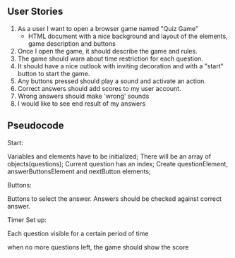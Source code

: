 ## User Stories

1. As a user I want to open a browser game named "Quiz Game"
    - HTML document with a nice background and layout of the elements, game description and buttons
2. Once I open the game, it should describe the game and rules.
3. The game should warn about time restriction for each question.
4. It should have a nice outlook with inviting decoration and with a "start" button to start the game.
5. Any buttons pressed should play a sound and activate an action.
6. Correct answers should add scores to my user account.
7. Wrong answers should make 'wrong' sounds
8. I would like to see end result of my answers



## Pseudocode

Start:

Variables and elements have to be initialized;
There will be an array of objects(questions);
Current question has an index;
Create questionElement, answerButtonsElement and nextButton elements;












Buttons:

Buttons to select the answer. Answers should be checked against correct answer.

Timer Set up:

Each question visible for a certain period of time

when no more questions left, the game should show the score